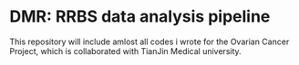 # DMR: RRBS data analysis pipeline
This repository will include amlost all codes i wrote for the Ovarian Cancer Project, which is collaborated with TianJin Medical university.
